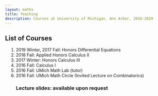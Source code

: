 ```yaml
---
layout: maths
title: Teaching
description: Courses at University of Michigan, Ann Arbor, 2016-2019 
---
```



<!--## Description
This course will focus on mathematical methods, with specific concern about construction, analysis, and interpretation of mathematical models that shed light on significant problems in materials science and engineering. There are many courses that present collection of math techniques, but this course will be different: typically, we will use a “case-study” approach, i.e., select a series of important scientific problems, whose solution will involve some useful mathematics. We will start with the scientific background, then formulate relevant mathematical problem with care. The formulation step is usually more challenging than just learning the mathematics. Through the case studies, useful math techniques will be introduced naturally. Some typical case studies include: collective motions and aggregations, heat conduction and elasticity of materials, charge transport, plasmonic effects and bio-chemical kinetics, etc.
-->

## List of Courses
<ol style="margin-left:12px;">
<li>2019 Winter, 2017 Fall: Honors Differential Equations </li>
<li> 2018 Fall: Applied Honors Calculus II  </li>
<li> 2017 Winter: Honors Calculus III  </li>
<li> 2016 Fall: Calculus I  </li>
<li> 2016 Fall: UMich Math Lab (tutor)  </li>
<li> 2016 Fall: UMich Math Circle (Invited Lecture on Combinatorics)  </li>

### Lecture slides: available upon request

<!--<ol style="margin-left:12px;">
    <li> Introduction on Machine Learning </li>
    <li> Mathematical Preliminaries </li>
    <li> TensorFlow, Fourier Analysis and Nyquist Sampling Thm </li>
    <li> PyTorch, Over/Under Fitting </li>
    <li> Convolutional Neural Network (CNN) </li>
    <li> Recurrent Neural Network (RNN) </li>
    <li> Ensemble Learning for Materials Feature Prediction </li>
    <li> GAN, ResNet and GCN </li>
    <li> Mathematical Theory and Scientific Applications </li>
    <li> Deep Learning for Partial Differential Equations </li>
    <li> Physics-Informed Machine Learning (PINN) and DeepXDE </li>
    <li> Physics Inspired Machine Learning </li>
    <li> Support Vector Machine (SVM) and kernel methods </li>
    <li> Dimension Reduction and Metric Learning for High-dimensional data </li>
    <li> Clustering Techniques and Applications to 2D Ising Model </li>
    <li> Reinforcement Learning </li>
</ol>-->

<!--<ol style="margin-left:12px;">
    <li> <a href="nsopt/slides/introduction.pdf">Introduction</a></li>
    <li> <a href="nsopt/slides/lecture-01.pdf">Gradient method</a></li>
    <li> <a href="nsopt/slides/lecture-02.pdf">Proximal gradient method</a></li>
    <li> <a href="nsopt/slides/lecture-03.pdf">Krasnosel'skii-Mann iteration</a></li>
    <li> <a href="nsopt/slides/lecture-04.pdf">Backward--Backward splitting</a></li>
    <li> <a href="nsopt/slides/lecture-05.pdf">Douglas--Rachford splitting</a></li>
    <li> <a href="nsopt/slides/lecture-06.pdf">Primal--Dual splitting</a></li>
    <li> <a href="nsopt/slides/lecture-07.pdf">Other operator splitting methods</a></li>
    <li> <a href="nsopt/slides/lecture-08.pdf">Alternating direction method of multipliers</a></li>
    <li> <a href="nsopt/slides/lecture-09.pdf">Non-convex optimisation</a></li>
    <li> <a href="nsopt/slides/lecture-10.pdf">Stochastic optimisation</a></li>
</ol>-->

<!-- **Acknowledgement:** some slides are based on the lecture slides of [Prof. Stephen Boyd](https://web.stanford.edu/~boyd/) and [Prof. Lieven Vandenberghe](http://www.seas.ucla.edu/~vandenbe/).
-->

<!--### Projects
- [Project 1](nsopt/projects/project-01.pdf) Comparison of gradient descent, heavy-ball method and Nesterov's acceleration scheme, and their proximal versions. ([Instructions](nsopt/project1), [data](nsopt/projects/data.zip), [MATLAB code](nsopt/projects/src_Project1.zip))    
- [Project 2](nsopt/projects/project-02.pdf) Principal component pursuit. ([Instructions](nsopt/project2), [MATLAB code](nsopt/projects/src_Project2.zip)) 
-->

<br>

<!--#### References
- C. C. Lin, L. A. Segel. Mathematics Applied to Deterministic Problems in the Natural Sciences. SIAM Press, 1988.
- C. M. Bender, S. A. Orszag. Advanced Mathematical Methods for Scientists and Engineers I: Asymptotic Methods and Perturbation Theory. Springer, 1999.
-->